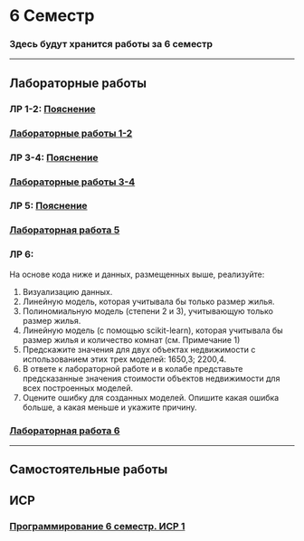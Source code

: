 # 6 Семестр
### Здесь будут хранится работы за 6 семестр
___________________________________________________________________________________
## Лабораторные работы

### ЛР 1-2: [Пояснение](https://replit.com/@zhukov/ClassicIntelligentEvaluations)
### [Лабораторные работы 1-2](https://replit.com/@egorchalapko/Progr6sem1lr#main.py)

### ЛР 3-4: [Пояснение](https://replit.com/@zhukov/sem6-t1-lr2)
### [Лабораторные работы 3-4](https://replit.com/@egorchalapko/Prog6semlab3-4co#main.py)

### ЛР 5: [Пояснение](https://colab.research.google.com/drive/1D50x9OOclUKL3BepB4VL2vwOCirzLTT9?usp=sharing)
### [Лабораторная работа 5](https://colab.research.google.com/drive/1SE8D2kMoAmESOQ1zjgrV6-kp78c0XXh_?usp=sharing)

### ЛР 6:
На основе кода ниже и данных, размещенных выше, реализуйте:
1) Визуализацию данных. 
2) Линейную модель, которая учитывала бы только размер жилья.
3) Полиномиальную модель (степени 2 и 3), учитывающую только размер жилья.
4) Линейную модель (с помощью scikit-learn), которая учитывала бы размер жилья и количество комнат (см. Примечание 1)
5) Предскажите значения для двух объектах недвижимости с использованием этих трех моделей: 1650,3; 2200,4.
6) В ответе к лабораторной работе и в колабе представьте предсказанные значения стоимости объектов недвижимости для всех построенных моделей.
7) Оцените ошибку для созданных моделей. Опишите какая ошибка больше, а какая меньше и укажите причину.
### [Лабораторная работа 6](https://colab.research.google.com/drive/19uWJJNYgbbbZuGtg5vkt8xiLUPEDLwx8?usp=sharing)
___________________________________________________________________________________
## Самостоятельные работы
## ИСР
### [Программирование 6 семестр. ИСР 1](https://github.com/EgorChalapko/Programming_Portfolio/blob/gh-pages/6-sem/%D0%98%D0%A1%D0%A06/%D0%9F%D1%80%D0%BE%D0%B3%D1%80%D0%B0%D0%BC%D0%BC%D0%B8%D1%80%D0%BE%D0%B2%D0%B0%D0%BD%D0%B8%D0%B5%206%20%D1%81%D0%B5%D0%BC%D0%B5%D1%81%D1%82%D1%80.%20%D0%98%D0%A1%D0%A0%201%20%D0%A7%D0%B0%D0%BB%D0%B0%D0%BF%D0%BA%D0%BE%20%D0%95.%20%D0%92..docx)
